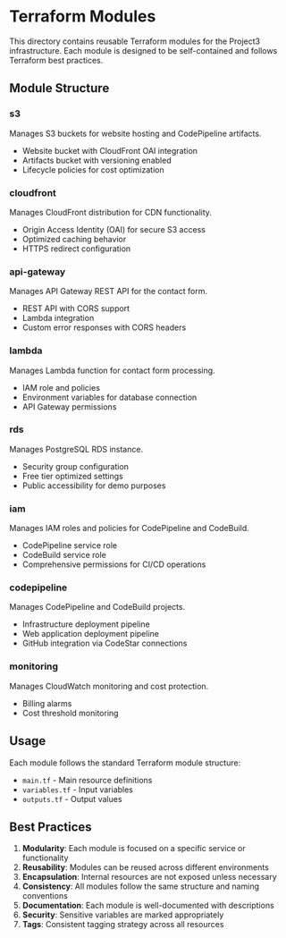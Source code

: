 # Terraform Modules

This directory contains reusable Terraform modules for the Project3 infrastructure. Each module is designed to be self-contained and follows Terraform best practices.

## Module Structure

### s3
Manages S3 buckets for website hosting and CodePipeline artifacts.
- Website bucket with CloudFront OAI integration
- Artifacts bucket with versioning enabled
- Lifecycle policies for cost optimization

### cloudfront
Manages CloudFront distribution for CDN functionality.
- Origin Access Identity (OAI) for secure S3 access
- Optimized caching behavior
- HTTPS redirect configuration

### api-gateway
Manages API Gateway REST API for the contact form.
- REST API with CORS support
- Lambda integration
- Custom error responses with CORS headers

### lambda
Manages Lambda function for contact form processing.
- IAM role and policies
- Environment variables for database connection
- API Gateway permissions

### rds
Manages PostgreSQL RDS instance.
- Security group configuration
- Free tier optimized settings
- Public accessibility for demo purposes

### iam
Manages IAM roles and policies for CodePipeline and CodeBuild.
- CodePipeline service role
- CodeBuild service role
- Comprehensive permissions for CI/CD operations

### codepipeline
Manages CodePipeline and CodeBuild projects.
- Infrastructure deployment pipeline
- Web application deployment pipeline
- GitHub integration via CodeStar connections

### monitoring
Manages CloudWatch monitoring and cost protection.
- Billing alarms
- Cost threshold monitoring

## Usage

Each module follows the standard Terraform module structure:
- `main.tf` - Main resource definitions
- `variables.tf` - Input variables
- `outputs.tf` - Output values

## Best Practices

1. **Modularity**: Each module is focused on a specific service or functionality
2. **Reusability**: Modules can be reused across different environments
3. **Encapsulation**: Internal resources are not exposed unless necessary
4. **Consistency**: All modules follow the same structure and naming conventions
5. **Documentation**: Each module is well-documented with descriptions
6. **Security**: Sensitive variables are marked appropriately
7. **Tags**: Consistent tagging strategy across all resources

